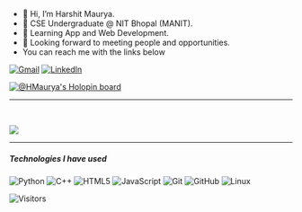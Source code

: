 - 👋 Hi, I’m Harshit Maurya.
- 🌱 CSE Undergraduate @ NIT Bhopal (MANIT).
- 💞️ Learning App and Web Development.
- 👀 Looking forward to meeting people and opportunities.
-   You can reach me with the links below


[![Gmail](https://img.shields.io/badge/-GMAIL-D14836?style=for-the-badge&logo=gmail&logoColor=white)](mailto:hmaurya109@gmail.com)
[![LinkedIn](https://img.shields.io/badge/-LINKEDIN-0077B5?style=for-the-badge&logo=linkedin&logoColor=white)](https://www.linkedin.com/in/hmaurya/)

<!---
H-Maurya/H-Maurya is a ✨ special ✨ repository because its `README.md` (this file) appears on your GitHub profile.
You can click the Preview link to take a look at your changes.
--->
[![@HMaurya's Holopin board](https://holopin.io/api/user/board?user=HMaurya)](https://holopin.io/@HMaurya)
___

<br>

[![](https://github-readme-stats.vercel.app/api?username=H-Maurya&?count_private=true&hide=issues&show_icons=true&theme=dark)](https://github.com/anuraghazra/github-readme-stats)
___

<!-- ![My activity graph](https://activity-graph.herokuapp.com/graph?username=H-Maurya&theme=github&custom_title=My%20activity%20graph) -->
<!-- ___ -->

##### Technologies I have used

![Python](https://img.shields.io/badge/-Python-000000?style=flat&logo=python)
![C++](https://img.shields.io/badge/-C++-000000?style=flat&logo=C%2B%2B&logoColor=00599C)
![HTML5](https://img.shields.io/badge/-HTML5-000000?style=flat&logo=HTML5)
![JavaScript](https://img.shields.io/badge/-JavaScript-000000?style=flat&logo=javascript)
![Git](https://img.shields.io/badge/-Git-222222?style=flat&logo=git&logoColor=F05032)
![GitHub](https://img.shields.io/badge/-GitHub-222222?style=flat&logo=github&logoColor=FFFFFF)
![Linux](https://img.shields.io/badge/-Linux-222222?style=flat&logo=linux&logoColor=FCC624)


![Visitors](https://visitor-badge.laobi.icu/badge?page_id=H-Maurya.H-Maurya)
